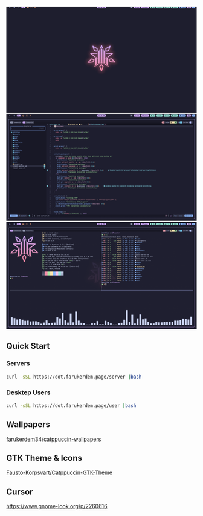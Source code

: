 
![desktop](./assets/desktop.png)
![nvim](./assets/nvim.png)
![tmux](./assets/tmux.png)

## Quick Start

### Servers

```bash
curl -sSL https://dot.farukerdem.page/server |bash
```

### Desktep Users

```bash
curl -sSL https://dot.farukerdem.page/user |bash
```

## Wallpapers

[farukerdem34/catppuccin-wallpapers](https://github.com/farukerdem34/catppuccin-wallpapers)

## GTK Theme & Icons

[Fausto-Korpsvart/Catppuccin-GTK-Theme](https://github.com/Fausto-Korpsvart/Catppuccin-GTK-Theme.git)

## Cursor

<https://www.gnome-look.org/p/2260616>
